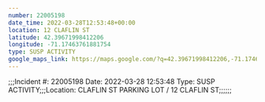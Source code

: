 ```yaml
---
number: 22005198
date_time: 2022-03-28T12:53:48+00:00
location: 12 CLAFLIN ST
latitude: 42.39671998412206
longitude: -71.17463761881754
type: SUSP ACTIVITY
google_maps_link: https://maps.google.com/?q=42.39671998412206,-71.17463761881754
---
```


;;;Incident #: 22005198  Date: 2022-03-28 12:53:48   Type: SUSP ACTIVITY;;;Location: CLAFLIN ST PARKING LOT / 12 CLAFLIN ST;;;;;;

